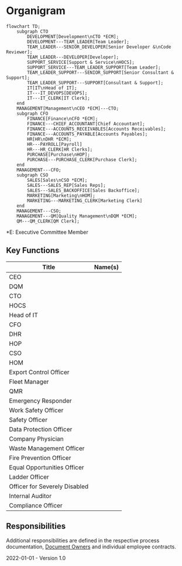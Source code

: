 # Organigram

```mermaid
flowchart TD;
    subgraph CTO
        DEVELOPMENT[Development\nCTO *ECM];
        DEVELOPMENT---TEAM_LEADER[Team Leader];
        TEAM_LEADER---SENIOR_DEVELOPER[Senior Developer &\nCode Reviewer];
        TEAM_LEADER---DEVELOPER[Developer];
        SUPPORT_SERVICE[Support & Service\nHOCS];
        SUPPORT_SERVICE---TEAM_LEADER_SUPPORT[Team Leader];
        TEAM_LEADER_SUPPORT---SENIOR_SUPPORT[Senior Consultant & Support];
        TEAM_LEADER_SUPPORT---SUPPORT[Consultant & Support];
        IT[IT\nHead of IT];
        IT---IT_DEVOPS[DEVOPS];
        IT---IT_CLERK[IT Clerk];
    end
    MANAGEMENT[Management\nCEO *ECM]---CTO;
    subgraph CFO
        FINANCE[Finance\nCFO *ECM];
        FINANCE---CHIEF_ACCOUNTANT[Chief Accountant];
        FINANCE---ACCOUNTS_RECEIVABLES[Accounts Receivables];
        FINANCE---ACCOUNTS_PAYABLE[Accounts Payables];
        HR[HR\nDHR *ECM];
        HR---PAYROLL[Payroll]
        HR---HR_CLERK[HR Clerks];
        PURCHASE[Purchase\nHOP];
        PURCHASE---PURCHASE_CLERK[Purchase Clerk];
    end
    MANAGEMENT---CFO;
    subgraph CSO
        SALES[Sales\nCSO *ECM];
        SALES---SALES_REP[Sales Reps];
        SALES---SALES_BACKOFFICE[Sales Backoffice];
        MARKETING[Marketing\nHOM];
        MARKETING---MARKETING_CLERK[Marketing Clerk]
    end
    MANAGEMENT---CSO;
    MANAGEMENT---QM[Quality Management\nDQM *ECM];
    QM---QM_CLERK[QM Clerk];
```

\*E: Executive Committee Member

## Key Functions

| Title                         | Name(s) |
| ----------------------------- | ------- |
| CEO                           |         |
| DQM                           |         |
| CTO                           |         |
| HOCS                          |         |
| Head of IT                    |         |
| CFO                           |         |
| DHR                           |         |
| HOP                           |         |
| CSO                           |         |
| HOM                           |         |
| Export Control Officer        |         |
| Fleet Manager                 |         |
| QMR                           |         |
| Emergency Responder           |         |
| Work Safety Officer           |         |
| Safety Officer                |         |
| Data Protection Officer       |         |
| Company Physician             |         |
| Waste Management Officer      |         |
| Fire Prevention Officer       |         |
| Equal Opportunities Officer   |         |
| Ladder Officer                |         |
| Officer for Severely Disabled |         |
| Internal Auditor              |         |
| Compliance Officer            |         |

## Responsibilities

Additional responsibilities are defined in the respective process documentation, [Document Owners](./Document%20Owner.md) and individual employee contracts.



2022-01-01 - Version 1.0

